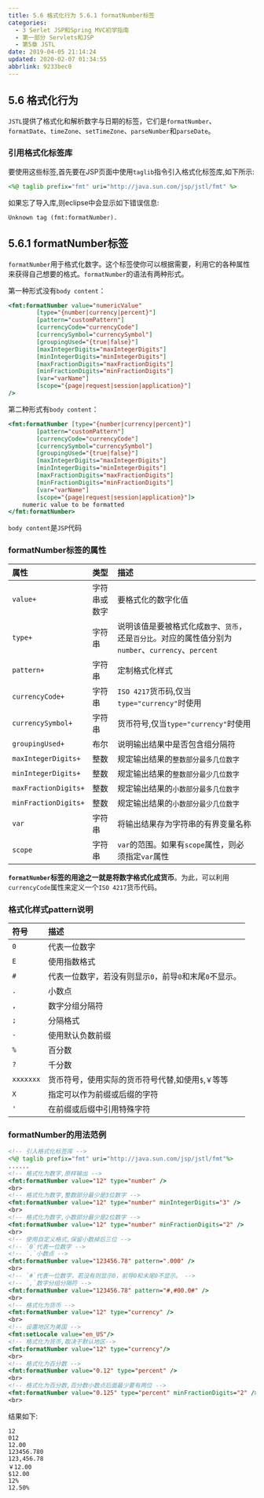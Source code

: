 ```yaml
---
title: 5.6 格式化行为 5.6.1 formatNumber标签
categories: 
  - 3 Serlet JSP和Spring MVC初学指南
  - 第一部分 Servlets和JSP
  - 第5章 JSTL
date: 2019-04-05 21:14:24
updated: 2020-02-07 01:34:55
abbrlink: 9233bec0
---
```

## 5.6 格式化行为 ##
`JSTL`提供了格式化和解析数字与日期的标签，它们是`formatNumber`、`formatDate`、`timeZone`、`setTimeZone`、`parseNumber`和`parseDate`。
### 引用格式化标签库 ###
要使用这些标签,首先要在JSP页面中使用`taglib`指令引入格式化标签库,如下所示:
```jsp
<%@ taglib prefix="fmt" uri="http://java.sun.com/jsp/jstl/fmt" %>
```
如果忘了导入库,则eclipse中会显示如下错误信息:
```
Unknown tag (fmt:formatNumber).
```
## 5.6.1 formatNumber标签 ##
`formatNumber`用于格式化数字。这个标签使你可以根据需要，利用它的各种属性来获得自己想要的格式。`formatNumber`的语法有两种形式。

第一种形式没有`body content`：
```jsp
<fmt:formatNumber value="numericValue"
        [type="{number|currency|percent}"]
        [pattern="customPattern"]
        [currencyCode="currencyCode"]
        [currencySymbol="currencySymbol"]
        [groupingUsed="{true|false}"]
        [maxIntegerDigits="maxIntegerDigits"]
        [minIntegerDigits="minIntegerDigits"]
        [maxFractionDigits="maxFractionDigits"]
        [minFractionDigits="minFractionDigits"]
        [var="varName"]
        [scope="{page|request|session|application}"]
/>
```
第二种形式有`body content`：
```jsp
<fmt:formatNumber [type="{number|currency|percent}"]
        [pattern="customPattern"]
        [currencyCode="currencyCode"]
        [currencySymbol="currencySymbol"]
        [groupingUsed="{true|false}"]
        [maxIntegerDigits="maxIntegerDigits"]
        [minIntegerDigits="minIntegerDigits"]
        [maxFractionDigits="maxFractionDigits"]
        [minFractionDigits="minFractionDigits"]
        [var="varName"]
        [scope="{page|request|session|application}"]>
    numeric value to be formatted
</fmt:formatNumber>
```
`body content`是`JSP`代码

### formatNumber标签的属性 ###

|属性|类型|描述|
|:---|:---|:---|
|`value+`|字符串或数字|要格式化的数字化值|
|`type+`|字符串|说明该值是要被格式化成`数字`、`货币`，还是`百分比`。对应的属性值分别为`number`、`currency`、`percent`|
|`pattern+`|字符串|定制格式化样式|
|`currencyCode+`|字符串|`ISO 4217`货币码,仅当`type="currency"`时使用|
|`currencySymbol+`|字符串|货币符号,仅当`type="currency"`时使用|
|`groupingUsed+`|布尔|说明输出结果中是否包含组分隔符|
|`maxIntegerDigits+`|整数|规定输出结果的`整数部分最多几位数字`|
|`minIntegerDigits+`|整数|规定输出结果的`整数部分最少几位数字`|
|`maxFractionDigits+`|整数|规定输出结果的`小数部分最多几位数字`|
|`minFractionDigits+`|整数|规定输出结果的`小数部分最少几位数字`|
|`var`|字符串|将输出结果存为字符串的有界变量名称|
|`scope`|字符串|`var`的范围。如果有`scope`属性，则必须指定`var`属性|

**`formatNumber`标签的用途之一就是将数字格式化成货币**。为此，可以利用`currencyCode`属性来定义一个`ISO 4217`货币代码。

### 格式化样式pattern说明 ###

|符号|描述|
|:---|:---|
|`0`|代表一位数字|
|`E`|使用指数格式|
|`#`|代表一位数字，若没有则显示`0`，前导`0`和末尾`0`不显示。|
|`.`|小数点|
|`,`|数字分组分隔符|
|`;`|分隔格式|
|`-`|使用默认负数前缀|
|`%`|百分数|
|`?`|千分数|
|`xxxxxxx`|货币符号，使用实际的货币符号代替,如使用`$`,`￥`等等|
|`X`|指定可以作为前缀或后缀的字符|
|`'`|在前缀或后缀中引用特殊字符|

### formatNumber的用法范例 ###

```jsp
<!-- 引入格式化标签库 -->
<%@ taglib prefix="fmt" uri="http://java.sun.com/jsp/jstl/fmt"%>
......
<!-- 格式化为数字,原样输出 -->
<fmt:formatNumber value="12" type="number" />
<br>
<!-- 格式化为数字,整数部分最少是3位数字 -->
<fmt:formatNumber value="12" type="number" minIntegerDigits="3" />
<br>
<!-- 格式化为数字,小数部分最少是2位数字 -->
<fmt:formatNumber value="12" type="number" minFractionDigits="2" />
<br>
<!-- 使用自定义格式,保留小数掉后三位 -->
<!-- `0`代表一位数字 -->
<!-- `.`小数点 -->
<fmt:formatNumber value="123456.78" pattern=".000" />
<br>
<!-- `#`代表一位数字，若没有则显示0，前导0和末尾0不显示。 -->
<!-- `,`数字分组分隔符 -->
<fmt:formatNumber value="123456.78" pattern="#,#00.0#" />
<br>
<!-- 格式化为货币 -->
<fmt:formatNumber value="12" type="currency" />
<br>
<!-- 设置地区为美国 -->
<fmt:setLocale value="en_US"/>
<!-- 格式化为货币,取决于默认地区-->
<fmt:formatNumber value="12" type="currency"/>
<br>
<!-- 格式化为百分数 -->
<fmt:formatNumber value="0.12" type="percent" />
<br>
<!-- 格式化为百分数,百分数小数点后面最少要有两位 -->
<fmt:formatNumber value="0.125" type="percent" minFractionDigits="2" />
<br>
```
结果如下:
```
12
012
12.00
123456.780
123,456.78
￥12.00
$12.00
12%
12.50% 
```

